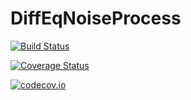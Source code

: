 # DiffEqNoiseProcess

[![Build Status](https://travis-ci.org/ChrisRackauckas/DiffEqNoiseProcess.jl.svg?branch=master)](https://travis-ci.org/ChrisRackauckas/DiffEqNoiseProcess.jl)

[![Coverage Status](https://coveralls.io/repos/ChrisRackauckas/DiffEqNoiseProcess.jl/badge.svg?branch=master&service=github)](https://coveralls.io/github/ChrisRackauckas/DiffEqNoiseProcess.jl?branch=master)

[![codecov.io](http://codecov.io/github/ChrisRackauckas/DiffEqNoiseProcess.jl/coverage.svg?branch=master)](http://codecov.io/github/ChrisRackauckas/DiffEqNoiseProcess.jl?branch=master)
